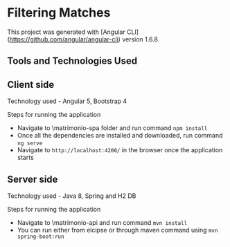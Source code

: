 # Filtering Matches

This project was generated with [Angular CLI] (https://github.com/angular/angular-cli) version 1.6.8

## Tools and Technologies Used

## Client side

Technology used - Angular 5, Bootstrap 4

Steps for running the application 
 - Navigate to \matrimonio-spa folder and run command `npm install`
 - Once all the dependencies are installed and downloaded, run command `ng serve`
 - Navigate to `http://localhost:4200/` in the browser once the application starts
     
## Server side

Technology used - Java 8, Spring and H2 DB

Steps for running the application 
 - Navigate to \matrimonio-api and run command `mvn install`
 - You can run either from elcipse or through maven command using `mvn spring-boot:run`
